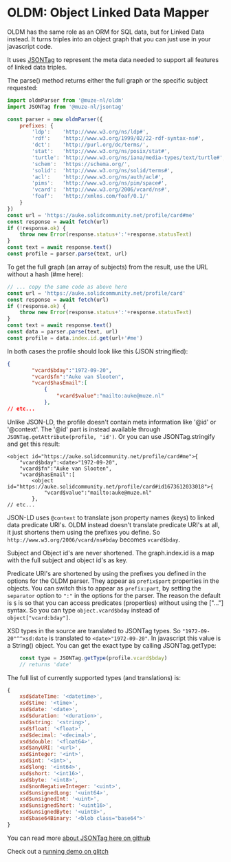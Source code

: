 # OLDM: Object Linked Data Mapper

OLDM has the same role as an ORM for SQL data, but for Linked Data instead. It turns triples into an object graph that you can just use
in your javascript code.

It uses [JSONTag](https://github.com/muze-nl/jsontag/) to represent the meta data needed to support all features of linked data
triples.

The parse() method returns either the full graph or the specific subject requested:

```javascript
import oldmParser from '@muze-nl/oldm'
import JSONTag from '@muze-nl/jsontag'

const parser = new oldmParser({
	prefixes: {
		'ldp':    'http://www.w3.org/ns/ldp#',
	    'rdf':    'http://www.w3.org/1999/02/22-rdf-syntax-ns#',
	    'dct':    'http://purl.org/dc/terms/',
	    'stat':   'http://www.w3.org/ns/posix/stat#',
	    'turtle': 'http://www.w3.org/ns/iana/media-types/text/turtle#',
	    'schem':  'https://schema.org/',
	    'solid':  'http://www.w3.org/ns/solid/terms#',
	    'acl':    'http://www.w3.org/ns/auth/acl#',
	    'pims':   'http://www.w3.org/ns/pim/space#',
	    'vcard':  'http://www.w3.org/2006/vcard/ns#',
	    'foaf':   'http://xmlns.com/foaf/0.1/'
	}
})
const url = 'https://auke.solidcommunity.net/profile/card#me'
const response = await fetch(url)
if (!response.ok) {
	throw new Error(response.status+':'+response.statusText)
}
const text = await response.text()
const profile = parser.parse(text, url)
```

To get the full graph (an array of subjects) from the result, use the URL without a hash (#me here):

```javascript
// ... copy the same code as above here
const url = 'https://auke.solidcommunity.net/profile/card'
const response = await fetch(url)
if (!response.ok) {
	throw new Error(response.status+':'+response.statusText)
}
const text = await response.text()
const data = parser.parse(text, url)
const profile = data.index.id.get(url+'#me')
```

In both cases the profile should look like this (JSON stringified):
```json
{
        "vcard$bday":"1972-09-20",
        "vcard$fn":"Auke van Slooten",
        "vcard$hasEmail":[
            {
                "vcard$value":"mailto:auke@muze.nl"
            },
// etc...
```

Unlike JSON-LD, the profile doesn't contain meta information like '@id' or '@context'. The '@id' part is instead available through
`JSONTag.getAttribute(profile, 'id')`. Or you can use JSONTag.stringify and get this result:

```
<object id="https://auke.solidcommunity.net/profile/card#me">{
    "vcard$bday":<date>"1972-09-20",
    "vcard$fn":"Auke van Slooten",
    "vcard$hasEmail":[
        <object id="https://auke.solidcommunity.net/profile/card#id1673612033018">{
            "vcard$value":"mailto:auke@muze.nl"
        },
// etc...
```

JSON-LD uses `@context` to translate json property names (keys) to linked data predicate URI's. OLDM instead doesn't translate predicate URI's at all, it just shortens them using the prefixes you define. So `http://www.w3.org/2006/vcard/ns#bday` becomes `vcard$bday`.

Subject and Object id's are never shortened. The graph.index.id is a map with the full subject and object id's as key.

Predicate URI's are shortened by using the prefixes you defined in the options for the OLDM parser. They appear as `prefix$part` properties in the objects. You can switch this to appear as `prefix:part`, by setting the `separator` option to `":"` in the options for the parser. The reason the default is `$` is so that you can access predicates (properties) without using the ["..."] syntax. So you can type `object.vcard$bday` instead of `object["vcard:bday"]`.

XSD types in the source are translated to JSONTag types. So `"1972-09-20"^^xsd:date` is translated to `<date>"1972-09-20"`. In javascript this value is a String() object. You can get the exact type by calling JSONTag.getType:

```javascript
	const type = JSONTag.getType(profile.vcard$bday)
	// returns 'date'
```

The full list of currently supported types (and translations) is:

```javascript
{
	xsd$dateTime: '<datetime>',
	xsd$time: '<time>',
	xsd$date: '<date>',
	xsd$duration: '<duration>',
	xsd$string: '<string>',
	xsd$float: '<float>',
	xsd$decimal: '<decimal>',
	xsd$double: '<float64>',
	xsd$anyURI: '<url>',
	xsd$integer: '<int>',
	xsd$int: '<int>',
	xsd$long: '<int64>',
	xsd$short: '<int16>',
	xsd$byte: '<int8>',
	xsd$nonNegativeInteger: '<uint>',
	xsd$unsignedLong: '<uint64>',
	xsd$unsignedInt: '<uint>',
	xsd$unsignedShort: '<uint16>',
	xsd$unsignedByte: '<uint8>',
	xsd$base64Binary: '<blob class="base64">'
}
```

You can read more [about JSONTag here on github](https://github.com/muze-nl/jsontag/)

Check out a [running demo on glitch](https://glitch.com/edit/#!/triples-to-jsontag)